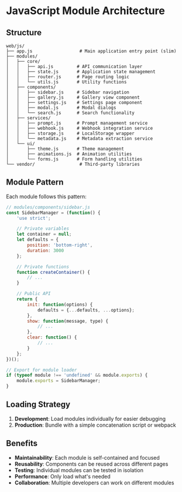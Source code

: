 # JavaScript Module Architecture

## Structure

```
web/js/
├── app.js                  # Main application entry point (slim)
├── modules/
│   ├── core/
│   │   ├── api.js         # API communication layer
│   │   ├── state.js       # Application state management
│   │   ├── router.js      # Page routing logic
│   │   └── utils.js       # Utility functions
│   ├── components/
│   │   ├── sidebar.js     # Sidebar navigation
│   │   ├── gallery.js     # Gallery view component
│   │   ├── settings.js    # Settings page component
│   │   ├── modal.js       # Modal dialogs
│   │   └── search.js      # Search functionality
│   ├── services/
│   │   ├── prompt.js      # Prompt management service
│   │   ├── webhook.js     # Webhook integration service
│   │   ├── storage.js     # LocalStorage wrapper
│   │   └── metadata.js    # Metadata extraction service
│   └── ui/
│       ├── theme.js       # Theme management
│       ├── animations.js  # Animation utilities
│       └── forms.js       # Form handling utilities
└── vendor/                 # Third-party libraries
```

## Module Pattern

Each module follows this pattern:

```javascript
// modules/components/sidebar.js
const SidebarManager = (function() {
    'use strict';

    // Private variables
    let container = null;
    let defaults = {
        position: 'bottom-right',
        duration: 3000
    };

    // Private functions
    function createContainer() {
        // ...
    }

    // Public API
    return {
        init: function(options) {
            defaults = {...defaults, ...options};
        },
        show: function(message, type) {
            // ...
        },
        clear: function() {
            // ...
        }
    };
})();

// Export for module loader
if (typeof module !== 'undefined' && module.exports) {
    module.exports = SidebarManager;
}
```

## Loading Strategy

1. **Development**: Load modules individually for easier debugging
2. **Production**: Bundle with a simple concatenation script or webpack

## Benefits

- **Maintainability**: Each module is self-contained and focused
- **Reusability**: Components can be reused across different pages
- **Testing**: Individual modules can be tested in isolation
- **Performance**: Only load what's needed
- **Collaboration**: Multiple developers can work on different modules
